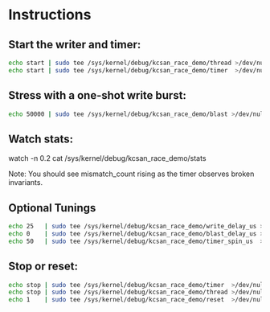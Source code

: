 # Instructions

## Start the writer and timer:

```bash
echo start | sudo tee /sys/kernel/debug/kcsan_race_demo/thread >/dev/null
echo start | sudo tee /sys/kernel/debug/kcsan_race_demo/timer  >/dev/null
```

## Stress with a one-shot write burst:

```bash
echo 50000 | sudo tee /sys/kernel/debug/kcsan_race_demo/blast >/dev/null
```

## Watch stats:

watch -n 0.2 cat /sys/kernel/debug/kcsan_race_demo/stats

Note: You should see mismatch_count rising as the timer observes broken invariants.

## Optional Tunings

```bash
echo 25   | sudo tee /sys/kernel/debug/kcsan_race_demo/write_delay_us >/dev/null
echo 0    | sudo tee /sys/kernel/debug/kcsan_race_demo/blast_delay_us >/dev/null
echo 50   | sudo tee /sys/kernel/debug/kcsan_race_demo/timer_spin_us  >/dev/null
```

## Stop or reset:

```bash
echo stop | sudo tee /sys/kernel/debug/kcsan_race_demo/timer  >/dev/null
echo stop | sudo tee /sys/kernel/debug/kcsan_race_demo/thread >/dev/null
echo 1    | sudo tee /sys/kernel/debug/kcsan_race_demo/reset  >/dev/null
```

